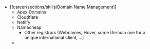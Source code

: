 - [[career/sections/skills/Domain Name Management]]
	- Apex Domains
	- Cloudflare
	- Netlify
	- Namecheap
		- Other registrars (Webnames, Hover, some German one for a unique international client, ...)
	-

